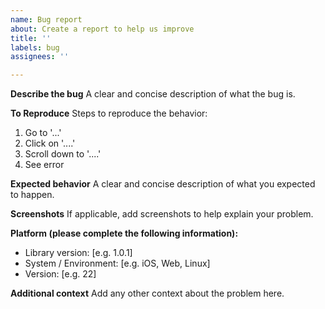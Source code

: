 ```yaml
---
name: Bug report
about: Create a report to help us improve
title: ''
labels: bug
assignees: ''

---
```


**Describe the bug**
A clear and concise description of what the bug is.

**To Reproduce**
Steps to reproduce the behavior:
1. Go to '...'
2. Click on '....'
3. Scroll down to '....'
4. See error

**Expected behavior**
A clear and concise description of what you expected to happen.

**Screenshots**
If applicable, add screenshots to help explain your problem.

**Platform (please complete the following information):**
 - Library version: [e.g. 1.0.1]
 - System / Environment: [e.g. iOS, Web, Linux]
 - Version: [e.g. 22]

**Additional context**
Add any other context about the problem here.
